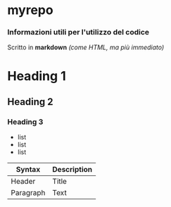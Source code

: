 # myrepo

### Informazioni utili per l'utilizzo del codice

Scritto in **markdown** *(come HTML, ma più immediato)*


# Heading 1
## Heading 2
### Heading 3

- list
- list
- list

|Syntax | Description |
|-----------| -------- |
| Header | Title |
| Paragraph | Text |
